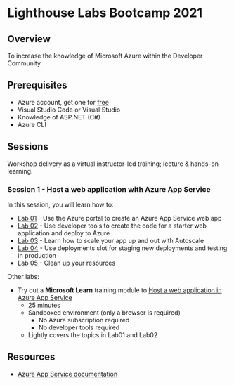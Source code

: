 # Lighthouse Labs Bootcamp 2021

## Overview
To increase the knowledge of Microsoft Azure within the Developer Community.

## Prerequisites
- Azure account, get one for [free](https://azure.microsoft.com/en-us/free/)
- Visual Studio Code or Visual Studio
- Knowledge of ASP.NET (C#)
- Azure CLI
 
## Sessions
Workshop delivery as a virtual instructor-led training; lecture & hands-on learning.

### Session 1 - Host a web application with Azure App Service

In this session, you will learn how to:
- [Lab 01](./Sessions/Session_1-Host-Web-App-Azure-App-Service/Instructions/Labs/01/Lab01.md) - Use the Azure portal to create an Azure App Service web app
- [Lab 02](./sessions/session_1-host-web-app-azure-app-service/instructions/labs/02/lab02.md) - Use developer tools to create the code for a starter web application and deploy to Azure
- [Lab 03](./sessions/session_1-host-web-app-azure-app-service/instructions/labs/03/lab03.md) - Learn how to scale your app up and out with Autoscale
- [Lab 04](./sessions/session_1-host-web-app-azure-app-service/instructions/labs/04/lab04.md) - Use deployments slot for staging new deployments and testing in production
- [Lab 05](./sessions/session_1-host-web-app-azure-app-service/instructions/labs/05/lab05.md) - Clean up your resources

Other labs:
- Try out a **Microsoft Learn** training module to [Host a web application in Azure App Service](https://docs.microsoft.com/en-us/learn/modules/host-a-web-app-with-azure-app-service/)
    - 25 minutes
    - Sandboxed environment (only a browser is required)
        - No Azure subscription required
        - No developer tools required
    - Lightly covers the topics in Lab01 and Lab02

## Resources

- [Azure App Service documentation](https://docs.microsoft.com/en-us/azure/app-service/)
